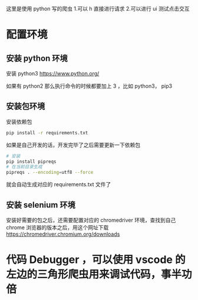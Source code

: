 这里是使用 python 写的爬虫 1.可以 h 直接进行请求 2.可以进行 ui 测试点击交互

# 配置环境

## 安装 python 环境

安装 python3 https://www.python.org/

如果有 python2 那么执行命令的时候都要加上 3 ，比如 python3， pip3

## 安装包环境

安装依赖包

```bash
pip install -r requirements.txt
```

如果是自己开发的话，开发完毕了之后需要更新一下依赖包

```bash
# 安装
pip install pipreqs
# 在当前目录生成
pipreqs . --encoding=utf8 --force
```

就会自动生成对应的 requirements.txt 文件了

## 安装 selenium 环境

安装好需要的包之后，还需要配置对应的 chromedriver 环境，查找到自己 chrome 浏览器的版本之后，用这个网址下载 https://chromedriver.chromium.org/downloads

# 代码 Debugger ，可以使用 vscode 的左边的三角形爬虫用来调试代码，事半功倍
